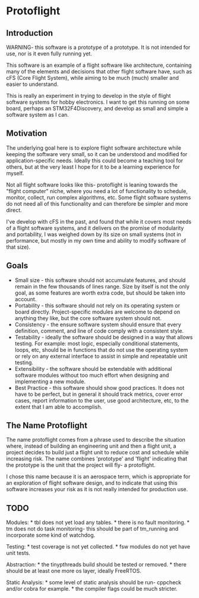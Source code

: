 # Protoflight
## Introduction

WARNING- this software is a prototype of a prototype. It is not intended for use, nor is it even fully running yet.

This software is an example of a flight software like architecture, containing many of the elements and decisions
that other flight software have, such as cFS (Core Flight System), while aiming to be much (much) smaller and
easier to understand.


This is really an experiment in trying to develop in the style of flight software systems for hobby electronics.
I want to get this running on some board, perhaps an STM32F4Discovery, and develop as small and simple a software
system as I can.


## Motivation

The underlying goal here is to explore flight software architecture while keeping the software very small, so it can
be understood and modified for application-specific needs. Ideally this could become a teaching tool for others,
but at the very least I hope for it to be a learning experience for myself.


Not all flight software looks like this- protoflight is leaning towards the "flight computer" niche, where you 
need a lot of functionality to schedule, monitor, collect, run complex algorithms, etc. Some flight software
systems do not need all of this functionality and can therefore be simpler and more direct.

I've develop with cFS in the past, and found that while it
covers most needs of a flight software systems, and it delivers on the promise of modularity and portability, I was
weighed down by its size on small systems (not in performance, but mostly in my own time and ability to modify software
of that size).

## Goals

  * Small size - this software should not accumulate features, and should remain in the few thousands of lines range. Size
    by itself is not the only goal, as some features are worth extra code, but should be taken into account.
  * Portability - this software should not rely on its operating system or board directly. Project-specific modules
    are welcome to depend on anything they like, but the core software system should not.
  * Consistency - the ensure software system should ensure that every definition, comment, and line of code
    comply with a consistent style.
  * Testability - ideally the software should be designed in a way that allows testing. For example: most logic, especially
    conditional statements, loops, etc, should be in functions that do not use the operating system or rely on any
    external interface to assist in simple and repeatable unit testing.
  * Extensibility - the software should be extendable with additional software modules without too much effort when designing
    and implementing a new module.
  * Best Practice - this software should show good practices. It does not have to be perfect, but in general it should track
  metrics, cover error cases, report information to the user, use good architecture, etc, to the extent that I am able to accomplish.

## The Name Protoflight

The name protoflight comes from a phrase used to describe the situation where, instead of building an engineering unit and then
a flight unit, a  project decides to build just a flight unit to reduce cost and schedule while increasing risk. The name combines
'prototype' and 'flight' indicating that the prototype is the unit that the project will fly- a protoflight.

I chose this name because it is an aerospace term, which is appropriate for an exploration of flight software design, and to indicate
that using this software increases your risk as it is not really intended for production use.

## TODO

Modules:
    * tbl does not yet load any tables.
    * there is no fault monitoring.
    * tm does not do task monitoring- this should be part of tm\_running and incorporate some kind of watchdog.

Testing:
    * test coverage is not yet collected.
    * fsw modules do not yet have unit tests.

Abstraction:
    * the tinypthreads build should be tested or removed.
    * there should be at least one more os layer, ideally FreeRTOS.

Static Analysis:
    * some level of static analysis should be run- cppcheck and/or cobra for example.
    * the compiler flags could be much stricter.

